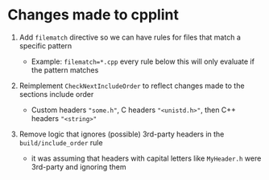 # Changes made to cpplint

1. Add `filematch` directive so we can have rules for files that match a specific pattern
   - Example: `filematch=*.cpp` every rule below this will only evaluate if the pattern matches

2. Reimplement `CheckNextIncludeOrder` to reflect changes made to the sections include order
    - Custom headers `"some.h"`, C headers `"<unistd.h>"`, then C++ headers `"<string>"`

3. Remove logic that ignores (possible) 3rd-party headers in the `build/include_order` rule
    - it was assuming that headers with capital letters like `MyHeader.h` were 3rd-party and ignoring them
